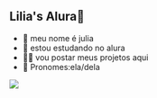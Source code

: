 ## Lilia's Alura🌷
- 🌸 meu nome é julia
- 🐼 estou estudando no alura
- 🍪🥛 vou postar meus projetos aqui
- 🩷 Pronomes:ela/dela

![](https://tenor.com/pt-BR/view/hello-kitty-gif-10103810692033205056)

